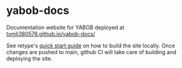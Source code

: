 # yabob-docs
 Documentation website for YABOB deployed at [tomli380576.github.io/yabob-docs/](tomli380576.github.io/yabob-docs/)

 See retype's [quick start guide]([url](https://retype.com/#quick-start)) on how to build the site locally. Once changes are pushed to main, github CI will take care of building and deploying the site.
